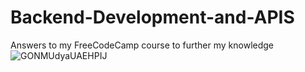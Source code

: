 # Backend-Development-and-APIS
Answers to my FreeCodeCamp course to further my knowledge 
![GONMUdyaUAEHPIJ](https://github.com/Anoonaa/Backend-Development-and-APIS/assets/122968120/be784625-bc34-48e8-8492-6609fd91c58b)
